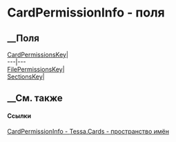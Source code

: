 # CardPermissionInfo - поля
##  __Поля
[CardPermissionsKey](F_Tessa_Cards_CardPermissionInfo_CardPermissionsKey.htm)|  
---|---  
[FilePermissionsKey](F_Tessa_Cards_CardPermissionInfo_FilePermissionsKey.htm)|  
[SectionsKey](F_Tessa_Cards_CardPermissionInfo_SectionsKey.htm)|  
## __См. также
#### Ссылки
[CardPermissionInfo - ](T_Tessa_Cards_CardPermissionInfo.htm)
[Tessa.Cards - пространство имён](N_Tessa_Cards.htm)

